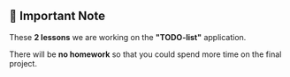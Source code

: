 ﻿## 📝 Important Note

These **2 lessons** we are working on the **"TODO-list"** application. 

There will be **no homework** so that you could spend more time on the final project.